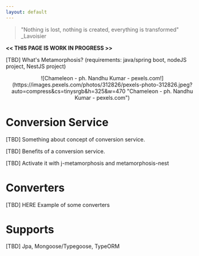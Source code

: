 ```yaml
---
layout: default
---
```


> "Nothing is lost, nothing is created, everything is transformed"
> _Lavoisier

**<< THIS PAGE IS WORK IN PROGRESS >>**

[TBD] What's Metamorphosis? (requirements: java/spring boot, nodeJS project, NestJS project)

<center>
![Chameleon - ph. Nandhu Kumar - pexels.com!](https://images.pexels.com/photos/312826/pexels-photo-312826.jpeg?auto=compress&cs=tinysrgb&h=325&w=470 "Chameleon - ph. Nandhu Kumar - pexels.com")
</center>

# Conversion Service

[TBD] Something about concept of conversion service.

[TBD] Benefits of a conversion service.

[TBD] Activate it with j-metamorphosis and metamorphosis-nest

# Converters

[TBD] HERE Example of some converters

# Supports

[TBD] Jpa, Mongoose/Typegoose, TypeORM

